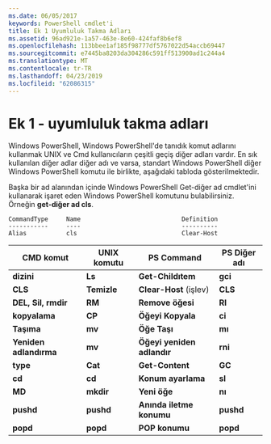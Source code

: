 ```yaml
---
ms.date: 06/05/2017
keywords: PowerShell cmdlet'i
title: Ek 1 Uyumluluk Takma Adları
ms.assetid: 96ad921e-1a57-463e-8e60-424faf8b6ef8
ms.openlocfilehash: 113bbee1af185f98777df5767022d54accb69447
ms.sourcegitcommit: e7445ba8203da304286c591ff513900ad1c244a4
ms.translationtype: MT
ms.contentlocale: tr-TR
ms.lasthandoff: 04/23/2019
ms.locfileid: "62086315"
---
```

# <a name="appendix-1---compatibility-aliases"></a>Ek 1 - uyumluluk takma adları

Windows PowerShell, Windows PowerShell'de tanıdık komut adlarını kullanmak UNIX ve Cmd kullanıcıların çeşitli geçiş diğer adları vardır. En sık kullanılan diğer adlar diğer adı ve varsa, standart Windows PowerShell diğer Windows PowerShell komutu ile birlikte, aşağıdaki tabloda gösterilmektedir.

Başka bir ad alanından içinde Windows PowerShell Get-diğer ad cmdlet'ini kullanarak işaret eden Windows PowerShell komutunu bulabilirsiniz. Örneğin **get-diğer ad cls**.

```
CommandType     Name                            Definition
-----------     ----                            ----------
Alias           cls                             Clear-Host
```

|CMD komut|UNIX komutu|PS Command|PS Diğer adı|
|---------------|----------------|--------------|------------|
|**dizini**|**Ls**|**Get-Childıtem**|**gci**|
|**CLS**|**Temizle**|**Clear-Host** (işlev)|**CLS**|
|**DEL, Sil, rmdir**|**RM**|**Remove öğesi**|**RI**|
|**kopyalama**|**CP**|**Öğeyi Kopyala**|**ci**|
|**Taşıma**|**mv**|**Öğe Taşı**|**mı**|
|**Yeniden adlandırma**|**mv**|**Öğeyi yeniden adlandır**|**rni**|
|**type**|**Cat**|**Get-Content**|**GC**|
|**cd**|**cd**|**Konum ayarlama**|**sl**|
|**MD**|**mkdir**|**Yeni öğe**|**nı**|
|**pushd**|**pushd**|**Anında iletme konumu**|**pushd**|
|**popd**|**popd**|**POP konumu**|**popd**|